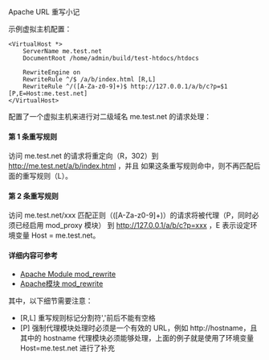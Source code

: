 Apache URL 重写小记

示例虚拟主机配置：


```
<VirtualHost *>
    ServerName me.test.net
    DocumentRoot /home/admin/build/test-htdocs/htdocs

    RewriteEngine on
    RewriteRule ^/$ /a/b/index.html [R,L]
    RewriteRule ^/([A-Za-z0-9]+)$ http://127.0.0.1/a/b/c?p=$1 [P,E=Host:me.test.net]
</VirtualHost>
```

配置了一个虚拟主机来进行对二级域名 me.test.net 的请求处理：

#### 第 1 条重写规则

访问 me.test.net 的请求将重定向（R，302）到 http://me.test.net/a/b/index.html ，并且
如果这条重写规则命中，则不再匹配后面的重写规则（L）。

#### 第 2 条重写规则

访问 me.test.net/xxx 匹配正则（([A-Za-z0-9]+)）的请求将被代理（P，同时必须已经启用 mod_proxy 模块）
到 http://127.0.0.1/a/b/c?p=xxx ，E 表示设定环境变量 Host = me.test.net。

#### 详细内容可参考

* [Apache Module mod_rewrite](http://httpd.apache.org/docs/2.2/mod/mod_rewrite.html#RewriteRule)
* [Apache模块 mod_rewrite](http://www.phpchina.com/manual/apache/mod/mod_rewrite.html#RewriteRule)

其中，以下细节需要注意：

* [R,L] 重写规则标记分割符','前后不能有空格
* [P] 强制代理模块处理时必须是一个有效的 URL，例如 http://hostname，且其中的 hostname 代理模块必须能够处理，上面的例子就是使用了环境变量 Host=me.test.net 进行了补充


